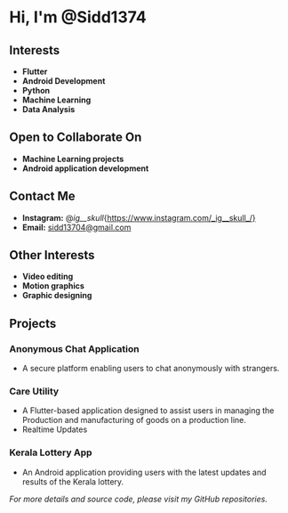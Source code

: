 # Hi, I'm @Sidd1374

## Interests
- **Flutter**
- **Android Development**
- **Python**
- **Machine Learning**
- **Data Analysis**

## Open to Collaborate On
- **Machine Learning projects**
- **Android application development**
  
## Contact Me
- **Instagram:** @_ig__skull_{https://www.instagram.com/_ig__skull_/}
- **Email:** sidd13704@gmail.com

## Other Interests
- **Video editing**
- **Motion graphics**
- **Graphic designing**

## Projects
### Anonymous Chat Application
- A secure platform enabling users to chat anonymously with strangers.

### Care Utility
- A Flutter-based application designed to assist users in managing the Production and manufacturing of goods on a production line.
- Realtime Updates

### Kerala Lottery App
- An Android application providing users with the latest updates and results of the Kerala lottery.

*For more details and source code, please visit my GitHub repositories.*

